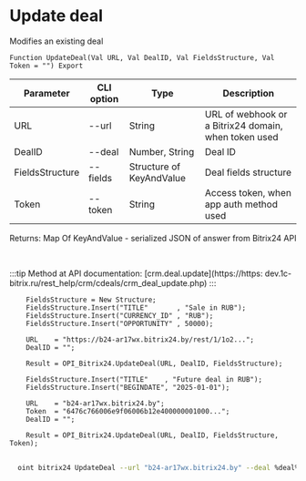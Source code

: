 ﻿---
sidebar_position: 5
---

# Update deal
 Modifies an existing deal



`Function UpdateDeal(Val URL, Val DealID, Val FieldsStructure, Val Token = "") Export`

  | Parameter | CLI option | Type | Description |
  |-|-|-|-|
  | URL | --url | String | URL of webhook or a Bitrix24 domain, when token used |
  | DealID | --deal | Number, String | Deal ID |
  | FieldsStructure | --fields | Structure of KeyAndValue | Deal fields structure |
  | Token | --token | String | Access token, when app auth method used |

  
  Returns:  Map Of KeyAndValue - serialized JSON of answer from Bitrix24 API

<br/>

:::tip
Method at API documentation: [crm.deal.update](https://https:
dev.1c-bitrix.ru/rest_help/crm/cdeals/crm_deal_update.php)
:::
<br/>


```bsl title="Code example"
    FieldsStructure = New Structure;
    FieldsStructure.Insert("TITLE"       , "Sale in RUB");
    FieldsStructure.Insert("CURRENCY_ID" , "RUB");
    FieldsStructure.Insert("OPPORTUNITY" , 50000);

    URL    = "https://b24-ar17wx.bitrix24.by/rest/1/1o2...";
    DealID = "";

    Result = OPI_Bitrix24.UpdateDeal(URL, DealID, FieldsStructure);

    FieldsStructure.Insert("TITLE"    , "Future deal in RUB");
    FieldsStructure.Insert("BEGINDATE", "2025-01-01");

    URL    = "b24-ar17wx.bitrix24.by";
    Token  = "6476c766006e9f06006b12e400000001000...";
    DealID = "";

    Result = OPI_Bitrix24.UpdateDeal(URL, DealID, FieldsStructure, Token);
```



```sh title="CLI command example"
    
  oint bitrix24 UpdateDeal --url "b24-ar17wx.bitrix24.by" --deal %deal% --fields %fields% --token "6476c766006e9f06006b12e400000001000..."

```

```json title="Result"

```
